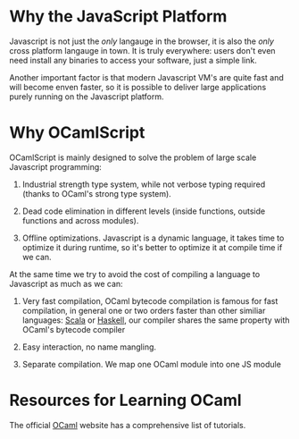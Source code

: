 # Why the JavaScript Platform

Javascript is not just the *only* langauge in the browser, it is also
the *only* cross platform langauge in town. It is truly
everywhere: users don't even need install any binaries to access your
software, just a simple link.

Another important factor is that modern Javascript VM's are quite fast and
will become enven faster, so it is possible to deliver large applications
purely running on the Javascript platform.

# Why OCamlScript

OCamlScript is mainly designed to solve the problem of large scale
Javascript programming:

1. Industrial strength type system, while not verbose typing required
   (thanks to OCaml's strong type system).

2. Dead code elimination in different levels (inside functions, outside
   functions and across modules).

3. Offline optimizations. Javascript is a dynamic language, it takes
   time to optimize it during runtime, so it's better to optimize it at
   compile time if we can.

At the same time we try to avoid the cost of compiling a language to
Javascript as much as we can:

1. Very fast compilation, OCaml bytecode compilation is
   famous for fast compilation, in general one or two orders faster
   than other similiar languages: [Scala](http://www.scala-lang.org/)
   or [Haskell](https://www.haskell.org/), our compiler shares the same
   property with OCaml's bytecode compiler

2. Easy interaction, no name mangling.

3. Separate compilation. We map one OCaml module into one JS module



# Resources for Learning OCaml

The official [OCaml](https://ocaml.org/) website has a comprehensive
list of tutorials. 
